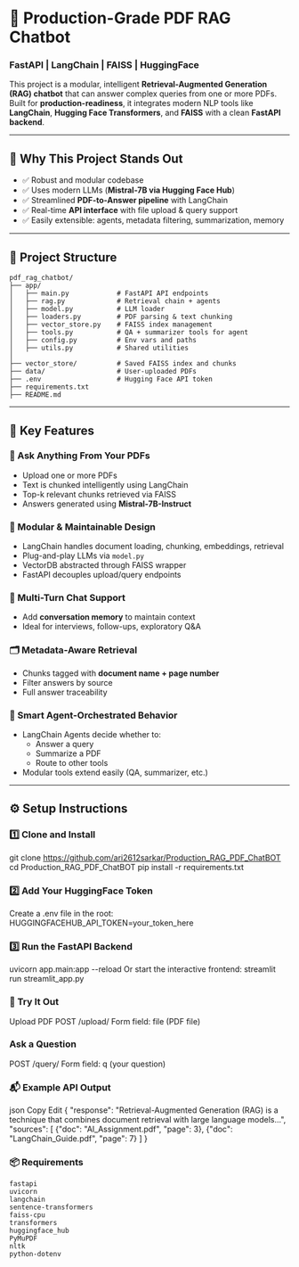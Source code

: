 # 🚀 Production-Grade PDF RAG Chatbot  
### FastAPI | LangChain | FAISS | HuggingFace

This project is a modular, intelligent **Retrieval-Augmented Generation (RAG) chatbot** that can answer complex queries from one or more PDFs.  
Built for **production-readiness**, it integrates modern NLP tools like **LangChain**, **Hugging Face Transformers**, and **FAISS** with a clean **FastAPI backend**.

---

## 🧠 Why This Project Stands Out
- ✅ Robust and modular codebase  
- ✅ Uses modern LLMs (**Mistral-7B via Hugging Face Hub**)  
- ✅ Streamlined **PDF-to-Answer pipeline** with LangChain  
- ✅ Real-time **API interface** with file upload & query support  
- ✅ Easily extensible: agents, metadata filtering, summarization, memory  

---

## 🧱 Project Structure
```
pdf_rag_chatbot/
├── app/
│   ├── main.py            # FastAPI API endpoints
│   ├── rag.py             # Retrieval chain + agents
│   ├── model.py           # LLM loader
│   ├── loaders.py         # PDF parsing & text chunking
│   ├── vector_store.py    # FAISS index management
│   ├── tools.py           # QA + summarizer tools for agent
│   ├── config.py          # Env vars and paths
│   ├── utils.py           # Shared utilities
│
├── vector_store/          # Saved FAISS index and chunks
├── data/                  # User-uploaded PDFs
├── .env                   # Hugging Face API token
├── requirements.txt
├── README.md
```


---

## 🌟 Key Features

### 📄 Ask Anything From Your PDFs
- Upload one or more PDFs  
- Text is chunked intelligently using LangChain  
- Top-k relevant chunks retrieved via FAISS  
- Answers generated using **Mistral-7B-Instruct**  

### 🧩 Modular & Maintainable Design
- LangChain handles document loading, chunking, embeddings, retrieval  
- Plug-and-play LLMs via `model.py`  
- VectorDB abstracted through FAISS wrapper  
- FastAPI decouples upload/query endpoints  

### 🧠 Multi-Turn Chat Support
- Add **conversation memory** to maintain context  
- Ideal for interviews, follow-ups, exploratory Q&A  

### 🗂️ Metadata-Aware Retrieval
- Chunks tagged with **document name + page number**  
- Filter answers by source  
- Full answer traceability  

### 🤖 Smart Agent-Orchestrated Behavior
- LangChain Agents decide whether to:  
  - Answer a query  
  - Summarize a PDF  
  - Route to other tools  
- Modular tools extend easily (QA, summarizer, etc.)  

---

## ⚙️ Setup Instructions

### 1️⃣ Clone and Install
git clone https://github.com/ari2612sarkar/Production_RAG_PDF_ChatBOT
cd Production_RAG_PDF_ChatBOT
pip install -r requirements.txt

### 2️⃣ Add Your HuggingFace Token
Create a .env file in the root:
HUGGINGFACEHUB_API_TOKEN=your_token_here

### 3️⃣ Run the FastAPI Backend
uvicorn app.main:app --reload
Or start the interactive frontend:
streamlit run streamlit_app.py

### 🚀 Try It Out
Upload PDF
POST /upload/
Form field: file (PDF file)

### Ask a Question
POST /query/
Form field: q (your question)

### 📬 Example API Output
json
Copy
Edit
{
  "response": "Retrieval-Augmented Generation (RAG) is a technique that combines document retrieval with large language models...",
  "sources": [
    {"doc": "AI_Assignment.pdf", "page": 3},
    {"doc": "LangChain_Guide.pdf", "page": 7}
  ]
}

### 📦 Requirements

```
fastapi
uvicorn
langchain
sentence-transformers
faiss-cpu
transformers
huggingface_hub
PyMuPDF
nltk
python-dotenv
```
